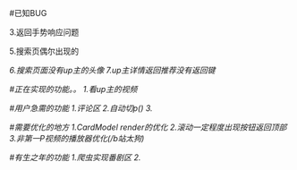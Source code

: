 #已知BUG
<!-- 1.第二次进搜索不会自动选键盘 -->
<!-- 2.搜索提交后没有loading -->
3.返回手势响应问题
<!-- 4.播放器2个同时播放 -->
5.搜索页偶尔出现的<em class>
<!-- 难以复现 -->
6.搜索页面没有up主的头像
7.up主详情返回推荐没有返回键



#正在实现的功能。。
1.看up主的视频

#用户急需的功能
1.评论区
2.自动切p()
3.

#需要优化的地方
1.CardModel render的优化
2.滚动一定程度出现按钮返回顶部
3.非第一P视频的播放器优化(/b站太狗)

#有生之年的功能
1.爬虫实现番剧区
2.